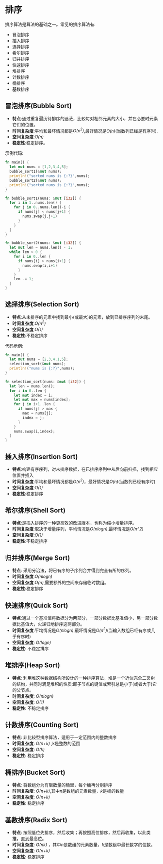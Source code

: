 # 排序

排序算法是算法的基础之一。常见的排序算法有:

- 冒泡排序
- 插入排序
- 选择排序
- 希尔排序
- 归并排序
- 快速排序
- 堆排序
- 计数排序
- 桶排序
- 基数排序

## 冒泡排序(Bubble Sort)

- **特点**:通过重复遍历待排序的迷茫，比较每对相邻元素的大小，并在必要时元素它们的位置。
- **时间复杂度**:平均和最坏情况都是*O(n<sup>2</sup>)*,最好情况是*O(n)*(当数列已经是有序时).
- **空间复杂度**:*O(n)*
- **稳定性**:稳定排序。

示例代码:

```rust
fn main() {
  let mut nums = [1,2,3,4,5];
  bubble_sort1(&mut nums);
  println!("sorted nums is {:?}",nums);
  bubble_sort2(&mut nums);
  println!("sorted nums is {:?}",nums);
}

fn bubble_sort1(nums: &mut [i32]) {
  for i in 1..nums.len() {
    for j in 0..nums.len()-i {
      if nums[j] < nums[j+1] {
        nums.swap(j,j+1)
      }
    }
  }
}

fn bubble_sort2(nums: &mut [i32]) {
  let mut len = nums.len() - 1;
  while len > 0 {
    for i in 0..len {
      if nums[i] > nums[i+1] {
        nums.swap(i,i+1)
      }
    }
    len -= 1;
  }
}
```

## 选择排序(Selection Sort)

- **特点**:从未排序的元素中找到最小(或最大)的元素，放到已排序序列的末尾。
- **时间复杂度**:*O(n<sup>2</sup>)*
- **空间复杂度**:*O(1)*
- **稳定性**:不稳定排序


代码示例:

```rust
fn main() {
  let mut nums = [2,3,4,1,5];
  selection_sort(&mut nums);
  println!("nums is {:?}",nums);
}

fn selection_sort(nums: &mut [i32]) {
  let len = nums.len();
  for i in 0..len {
    let mut index = i;
    let mut max = nums[index];
    for j in i+1..len {
      if nums[j] > max {
        max = nums[j];
        index = j;
      }
    }
    nums.swap(i,index);
  }
}
```

## 插入排序(Insertion Sort)

- **特点**:构建有序序列，对未排序数据，在已排序序列中从后向前扫描，找到相应位置并插入
- **时间复杂度**:平均和最坏情况都是*O(n<sup>2</sup>)*，最好情况是*O(n)*(当数列已经有序时)
- **空间复杂度**:*O(1)*
- **稳定性**:稳定排序

## 希尔排序(Shell Sort)

- **特点**:是插入排序的一种更高效的改进版本，也称为缩小增量排序。
- **时间复杂度**:取决于增量序列，平均情况是*O(nlogn)*,最坏情况是*O(n^2)*
- **空间复杂度**:*O(1)*
- **稳定性**:不稳定排序

## 归并排序(Merge Sort)

- **特点**: 采用分治法，将已有序的子序列合并得到完全有所的序列。
- **时间复杂度**:*O(nlogn)*
- **空间复杂度**:*O(n)*,需要额外的空间来存储临时数组。
- **稳定性**:稳定排序

## 快速排序(Quick Sort)

- **特点**:通过一个基准值将数据分为两部分，一部分数据比基准值小，另一部分数据比基值大，火递归地排序这两部分。
- **时间复杂度**:平均情况是*O(nlogn)*,最坏情况是*O(n<sup>2</sup>)*(当输入数组已经有序或几乎有序时)
- **空间复杂度**: *O(logn)* 
- **稳定性**: 不稳定排序

## 堆排序(Heap Sort)

- **特点**: 利用堆这种数据结构所设计的一种排序算法，堆是一个近似完全二叉树的结构，并同时满足堆积的性质:即子节点的键值或索引总是小于(或者大于)它的父节点。
- **时间复杂度**: *O(nlogn)* 
- **空间复杂度**: *O(1)* 
- **稳定性**: 不稳定排序

## 计数排序(Counting Sort)

- **特点**: 非比较型排序算法，适用于一定范围内的整数排序
- **时间复杂度**: *O(n+k)* ,k是整数的范围
- **空间复杂度**: *O(k)* 
- **稳定性**: 稳定排序

## 桶排序(Bucket Sort)

- **特点**: 将数组分为有限数量的桶里，每个桶再分别排序
- **时间复杂度**: *O(n+k)*,其中*n*是数组的元素数量，*k*是桶的数量
- **空间复杂度**: *O(n+k)* 
- **稳定性**: 稳定排序

## 基数排序(Radix Sort)

- **特点**: 按照低位先排序，然后收集；再按照高位排序，然后再收集，以此类推，直到最高位。
- **时间复杂度**: *O(nk)* ，其中*n*是数组的元素数量，*k*是数组中最长数字的位数。
- **空间复杂度**: *O(n+k)* 
- **稳定性**: 稳定排序

